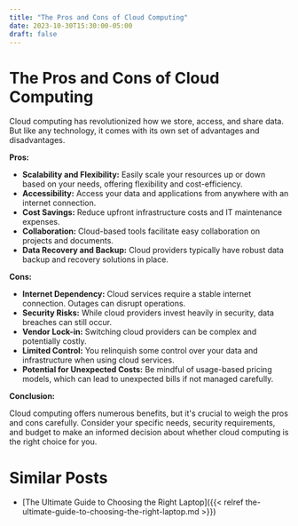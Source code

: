 ```yaml
---
title: "The Pros and Cons of Cloud Computing"
date: 2023-10-30T15:30:00-05:00
draft: false
---
```


# The Pros and Cons of Cloud Computing 

Cloud computing has revolutionized how we store, access, and share data. But like any technology, it comes with its own set of advantages and disadvantages. 

**Pros:**

* **Scalability and Flexibility:** Easily scale your resources up or down based on your needs, offering flexibility and cost-efficiency. 
* **Accessibility:** Access your data and applications from anywhere with an internet connection.
* **Cost Savings:** Reduce upfront infrastructure costs and IT maintenance expenses.
* **Collaboration:**  Cloud-based tools facilitate easy collaboration on projects and documents.
* **Data Recovery and Backup:** Cloud providers typically have robust data backup and recovery solutions in place.

**Cons:**

* **Internet Dependency:** Cloud services require a stable internet connection. Outages can disrupt operations.
* **Security Risks:** While cloud providers invest heavily in security, data breaches can still occur.
* **Vendor Lock-in:** Switching cloud providers can be complex and potentially costly.
* **Limited Control:** You relinquish some control over your data and infrastructure when using cloud services.
* **Potential for Unexpected Costs:**  Be mindful of usage-based pricing models, which can lead to unexpected bills if not managed carefully.

**Conclusion:**

Cloud computing offers numerous benefits, but it's crucial to weigh the pros and cons carefully. Consider your specific needs, security requirements, and budget to make an informed decision about whether cloud computing is the right choice for you.
# Similar Posts
- [The Ultimate Guide to Choosing the Right Laptop]({{< relref the-ultimate-guide-to-choosing-the-right-laptop.md >}})
